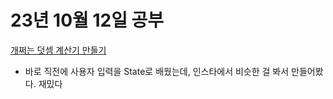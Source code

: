 # 23년 10월 12일 공부

[개쩌는 덧셈 계산기 만들기](https://studysmart.tistory.com/79)
- 바로 직전에 사용자 입력을 State로 배웠는데, 인스타에서 비슷한 걸 봐서 만들어봤다. 재밌다